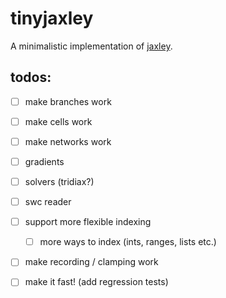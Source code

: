 # tinyjaxley

A minimalistic implementation of [jaxley](https://github.com/jaxleyverse/jaxley).


## todos:
- [ ] make branches work
- [ ] make cells work
- [ ] make networks work

- [ ] gradients

- [ ] solvers (tridiax?)
- [ ] swc reader
- [ ] support more flexible indexing
    - [ ] more ways to index (ints, ranges, lists etc.)
- [ ] make recording / clamping work
- [ ] make it fast! (add regression tests)
